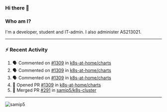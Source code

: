 ### Hi there 👋

### Who am I?
I'm a developer, student and IT-admin. I also administer AS213021.

---
### :zap: Recent Activity
<!--START_SECTION:activity-->
1. 🗣 Commented on [#1309](https://github.com/k8s-at-home/charts/issues/1309) in [k8s-at-home/charts](https://github.com/k8s-at-home/charts)
2. 🗣 Commented on [#1309](https://github.com/k8s-at-home/charts/issues/1309) in [k8s-at-home/charts](https://github.com/k8s-at-home/charts)
3. 🗣 Commented on [#1309](https://github.com/k8s-at-home/charts/issues/1309) in [k8s-at-home/charts](https://github.com/k8s-at-home/charts)
4. 💪 Opened PR [#1309](https://github.com/k8s-at-home/charts/pull/1309) in [k8s-at-home/charts](https://github.com/k8s-at-home/charts)
5. 🎉 Merged PR [#291](https://github.com/samip5/k8s-cluster/pull/291) in [samip5/k8s-cluster](https://github.com/samip5/k8s-cluster)
<!--END_SECTION:activity-->
---

<img align="center" src="https://github-readme-stats.vercel.app/api?username=samip5&show_icons=true" alt="samip5" />
